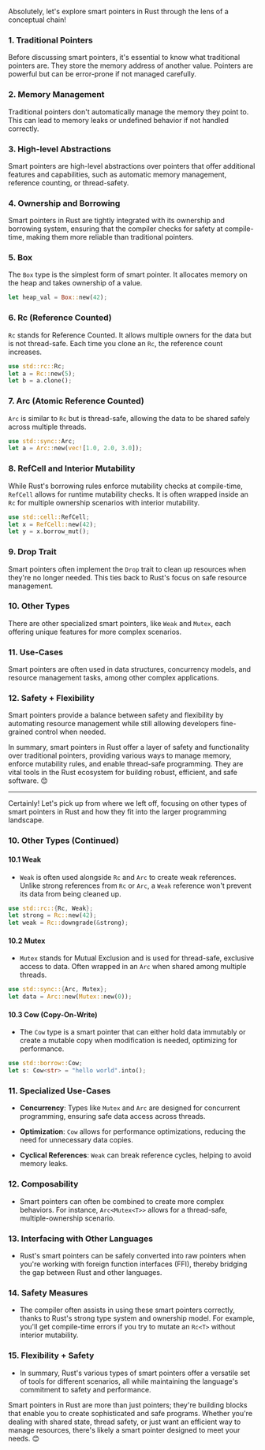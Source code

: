 Absolutely, let's explore smart pointers in Rust through the lens of a conceptual chain!

### 1. Traditional Pointers
Before discussing smart pointers, it's essential to know what traditional pointers are. They store the memory address of another value. Pointers are powerful but can be error-prone if not managed carefully.

### 2. Memory Management
Traditional pointers don't automatically manage the memory they point to. This can lead to memory leaks or undefined behavior if not handled correctly.

### 3. High-level Abstractions
Smart pointers are high-level abstractions over pointers that offer additional features and capabilities, such as automatic memory management, reference counting, or thread-safety.

### 4. Ownership and Borrowing
Smart pointers in Rust are tightly integrated with its ownership and borrowing system, ensuring that the compiler checks for safety at compile-time, making them more reliable than traditional pointers.

### 5. Box
The `Box` type is the simplest form of smart pointer. It allocates memory on the heap and takes ownership of a value.
```rust
let heap_val = Box::new(42);
```

### 6. Rc (Reference Counted)
`Rc` stands for Reference Counted. It allows multiple owners for the data but is not thread-safe. Each time you clone an `Rc`, the reference count increases.
```rust
use std::rc::Rc;
let a = Rc::new(5);
let b = a.clone();
```

### 7. Arc (Atomic Reference Counted)
`Arc` is similar to `Rc` but is thread-safe, allowing the data to be shared safely across multiple threads.
```rust
use std::sync::Arc;
let a = Arc::new(vec![1.0, 2.0, 3.0]);
```

### 8. RefCell and Interior Mutability
While Rust's borrowing rules enforce mutability checks at compile-time, `RefCell` allows for runtime mutability checks. It is often wrapped inside an `Rc` for multiple ownership scenarios with interior mutability.
```rust
use std::cell::RefCell;
let x = RefCell::new(42);
let y = x.borrow_mut();
```

### 9. Drop Trait
Smart pointers often implement the `Drop` trait to clean up resources when they're no longer needed. This ties back to Rust's focus on safe resource management.

### 10. Other Types
There are other specialized smart pointers, like `Weak` and `Mutex`, each offering unique features for more complex scenarios.

### 11. Use-Cases
Smart pointers are often used in data structures, concurrency models, and resource management tasks, among other complex applications.

### 12. Safety + Flexibility
Smart pointers provide a balance between safety and flexibility by automating resource management while still allowing developers fine-grained control when needed.

In summary, smart pointers in Rust offer a layer of safety and functionality over traditional pointers, providing various ways to manage memory, enforce mutability rules, and enable thread-safe programming. They are vital tools in the Rust ecosystem for building robust, efficient, and safe software. 😊

---
Certainly! Let's pick up from where we left off, focusing on other types of smart pointers in Rust and how they fit into the larger programming landscape.

### 10. Other Types (Continued)

#### 10.1 Weak
- `Weak` is often used alongside `Rc` and `Arc` to create weak references. Unlike strong references from `Rc` or `Arc`, a `Weak` reference won't prevent its data from being cleaned up.
```rust
use std::rc::{Rc, Weak};
let strong = Rc::new(42);
let weak = Rc::downgrade(&strong);
```

#### 10.2 Mutex
- `Mutex` stands for Mutual Exclusion and is used for thread-safe, exclusive access to data. Often wrapped in an `Arc` when shared among multiple threads.
```rust
use std::sync::{Arc, Mutex};
let data = Arc::new(Mutex::new(0));
```

#### 10.3 Cow (Copy-On-Write)
- The `Cow` type is a smart pointer that can either hold data immutably or create a mutable copy when modification is needed, optimizing for performance.
```rust
use std::borrow::Cow;
let s: Cow<str> = "hello world".into();
```

### 11. Specialized Use-Cases

- **Concurrency**: Types like `Mutex` and `Arc` are designed for concurrent programming, ensuring safe data access across threads.
  
- **Optimization**: `Cow` allows for performance optimizations, reducing the need for unnecessary data copies.

- **Cyclical References**: `Weak` can break reference cycles, helping to avoid memory leaks.

### 12. Composability

- Smart pointers can often be combined to create more complex behaviors. For instance, `Arc<Mutex<T>>` allows for a thread-safe, multiple-ownership scenario.

### 13. Interfacing with Other Languages

- Rust's smart pointers can be safely converted into raw pointers when you're working with foreign function interfaces (FFI), thereby bridging the gap between Rust and other languages.

### 14. Safety Measures

- The compiler often assists in using these smart pointers correctly, thanks to Rust's strong type system and ownership model. For example, you'll get compile-time errors if you try to mutate an `Rc<T>` without interior mutability.

### 15. Flexibility + Safety

- In summary, Rust's various types of smart pointers offer a versatile set of tools for different scenarios, all while maintaining the language's commitment to safety and performance.

Smart pointers in Rust are more than just pointers; they're building blocks that enable you to create sophisticated and safe programs. Whether you're dealing with shared state, thread safety, or just want an efficient way to manage resources, there's likely a smart pointer designed to meet your needs. 😊